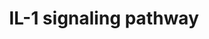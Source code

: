 ---
annotations:
- id: PW:0000883
  parent: regulatory pathway
  type: Pathway Ontology
  value: interleukin-1 signaling pathway
- id: PW:0000512
  parent: signaling pathway
  type: Pathway Ontology
  value: Interleukin mediated signaling pathway
- id: PW:0000883
  parent: regulatory pathway
  type: Pathway Ontology
  value: interleukin-1 signaling pathway
- id: PW:0000820
  parent: signaling pathway
  type: Pathway Ontology
  value: signaling pathway in the adaptive immune response
authors:
- Mkutmon
- MaintBot
- Egonw
citedin:
- link: PMC7019052
description: 'The IL-1 family of cytokines currently consists of 11 members which
  are encoded by distinct genes and includes IL-1α, IL-1β, and the IL-1 Receptor antagonist
  (IL-1RA). The major role of IL-1 type cytokines is to control pro-inflammatory reactions
  in response to tissue injury - either due to pathogen-associated molecular patterns
  (PAMPs) or Danger associated molecular patterns (DAMPs). Interleukin-1 (IL-1), which
  includes IL-1α and IL-1β, plays a crucial role in many auto inflammatory diseases.
  IL- 1α and IL-1β are produced predominantly by macrophages and monocytes, and to
  a lesser extent by other cell types such as epithelial cells endothelial cells and
  fibroblasts. IL-1 alpha, is a membrane anchored protein which signals through autocrine
  or juxtracrine mechanisms where as the soluble IL-1β acts in a paracrine or systemic
  manner. Significant progress has been achieved in the study of the signaling events
  mediated by IL-1 and the processes they control. Involvement of IL-1α or IL-1β in
  host responses to infections caused by intracellular microorganisms such as Mycobacterium
  tuberculosis as well as in autoinflammatory diseases makes its signaling components
  important candidates for drug targetting for these diseases. The two forms of IL-1
  (IL-1α and IL-1β) bind to the same cellular receptor, the Type I IL- 1 receptor
  (IL-1RI) to induce signaling. Upon receptor engagement, IL-1R1 forms a heterodimer
  with IL-1 receptor accessory protein (IL-1RAcP), which functions as a co receptor.
  IL-1RAcP cannot bind directly to IL-1 but is essential for IL-1-mediated signaling.
  Binding of IL-1 to this receptor complex leads to the activation of the transcription
  factor NF-κB through different signaling mechanisms. Two IL-1 receptor-associated
  kinases, IRAK-1 and IRAK-2 have been implicated in the activation of NF-κB. IRAK
  1 and 2 functions as adapter proteins and protein kinases to transmit downstream
  signals. It recruits TRAF6 to the IL-1 receptor complex via an interaction with
  IL-1RAcP. Oligomerization of TRAF6 and subsequent formation of TAK1 and MEKK3 signaling
  complexes relays the signal via NF-κB-inducing kinase (NIK) to two I-kappaB kinases
  (IKK-1 and -2), leading to NF-kappaB activation. Activation of other mitogen activated
  protein kinases, including JNKs and p38 MAPK through various MAP2Ks also play important
  roles in mediating IL-1 responses by activating transcription through the AP-1 transcription
  factor. The above mentioned signaling events co-operatively induce the expression
  of IL-1 target genes such as CCL2, IL-8 and IL-6. The interactions and intersections
  between canonical and non-canonical Interleukin-1 signaling systems are depicted
  in the pathway map. Regulation of IL-1 signaling can be brought about by various
  mechanisms. The IL-1 family member IL-1RA can bind to the IL1-R1 receptor with similar
  affinity as IL-1α and β, but is incapable of activating the signaling response.
  The type II IL-1 receptor can bind to IL-1 alpha and beta but lacks signaling capacity.
  The naturally occurring ''shed'' domains of the extracellular IL-1 receptor chains
  (IL-1RI, IL-1RII and IL- 1RAcP) also act as inhibitors of IL-1 signaling. In the
  cell, IL-1R binds to toll- interacting protein (TOLLIP), which results in the inhibition
  of IRAK1 and by promoting efficient degradation of IL-1R by targeting the internalized
  receptor to endosomes. Other mechanisms such as p38MAPK mediated phosphorylation
  of TAB1 which results in the inactivation of TAK1, and expression of genes including
  MAPK phosphatase 1 (MKP-1) and Inhibitor of kappa B alpha (NFKBIA) that inhibit
  IL-1 signaling components also serve as negative regulators of IL-1 signaling.  Please
  access this pathway at [http://www.netpath.org/netslim/IL_1_pathway.html NetSlim]
  database.  If you use this pathway, please cite the following paper: Kandasamy,
  K., Mohan, S. S., Raju, R., Keerthikumar, S., Kumar, G. S. S., Venugopal, A. K.,
  Telikicherla, D., Navarro, J. D., Mathivanan, S., Pecquet, C., Gollapudi, S. K.,
  Tattikota, S. G., Mohan, S., Padhukasahasram, H., Subbannayya, Y., Goel, R., Jacob,
  H. K. C., Zhong, J., Sekhar, R., Nanjappa, V., Balakrishnan, L., Subbaiah, R., Ramachandra,
  Y. L., Rahiman, B. A., Prasad, T. S. K., Lin, J., Houtman, J. C. D., Desiderio,
  S., Renauld, J., Constantinescu, S. N., Ohara, O., Hirano, T., Kubo, M., Singh,
  S., Khatri, P., Draghici, S., Bader, G. D., Sander, C., Leonard, W. J. and Pandey,
  A. (2010). NetPath: A public resource of curated signal transduction pathways. Genome
  Biology. 11:R3.'
last-edited: 2021-03-28
organisms:
- Bos taurus
redirect_from:
- /index.php/Pathway:WP3271
- /instance/WP3271
revision: null
schema-jsonld:
- '@context': https://schema.org/
  '@id': https://wikipathways.github.io/pathways/WP3271.html
  '@type': Dataset
  creator:
    '@type': Organization
    name: WikiPathways
  description: 'The IL-1 family of cytokines currently consists of 11 members which
    are encoded by distinct genes and includes IL-1α, IL-1β, and the IL-1 Receptor
    antagonist (IL-1RA). The major role of IL-1 type cytokines is to control pro-inflammatory
    reactions in response to tissue injury - either due to pathogen-associated molecular
    patterns (PAMPs) or Danger associated molecular patterns (DAMPs). Interleukin-1
    (IL-1), which includes IL-1α and IL-1β, plays a crucial role in many auto inflammatory
    diseases. IL- 1α and IL-1β are produced predominantly by macrophages and monocytes,
    and to a lesser extent by other cell types such as epithelial cells endothelial
    cells and fibroblasts. IL-1 alpha, is a membrane anchored protein which signals
    through autocrine or juxtracrine mechanisms where as the soluble IL-1β acts in
    a paracrine or systemic manner. Significant progress has been achieved in the
    study of the signaling events mediated by IL-1 and the processes they control.
    Involvement of IL-1α or IL-1β in host responses to infections caused by intracellular
    microorganisms such as Mycobacterium tuberculosis as well as in autoinflammatory
    diseases makes its signaling components important candidates for drug targetting
    for these diseases. The two forms of IL-1 (IL-1α and IL-1β) bind to the same cellular
    receptor, the Type I IL- 1 receptor (IL-1RI) to induce signaling. Upon receptor
    engagement, IL-1R1 forms a heterodimer with IL-1 receptor accessory protein (IL-1RAcP),
    which functions as a co receptor. IL-1RAcP cannot bind directly to IL-1 but is
    essential for IL-1-mediated signaling. Binding of IL-1 to this receptor complex
    leads to the activation of the transcription factor NF-κB through different signaling
    mechanisms. Two IL-1 receptor-associated kinases, IRAK-1 and IRAK-2 have been
    implicated in the activation of NF-κB. IRAK 1 and 2 functions as adapter proteins
    and protein kinases to transmit downstream signals. It recruits TRAF6 to the IL-1
    receptor complex via an interaction with IL-1RAcP. Oligomerization of TRAF6 and
    subsequent formation of TAK1 and MEKK3 signaling complexes relays the signal via
    NF-κB-inducing kinase (NIK) to two I-kappaB kinases (IKK-1 and -2), leading to
    NF-kappaB activation. Activation of other mitogen activated protein kinases, including
    JNKs and p38 MAPK through various MAP2Ks also play important roles in mediating
    IL-1 responses by activating transcription through the AP-1 transcription factor.
    The above mentioned signaling events co-operatively induce the expression of IL-1
    target genes such as CCL2, IL-8 and IL-6. The interactions and intersections between
    canonical and non-canonical Interleukin-1 signaling systems are depicted in the
    pathway map. Regulation of IL-1 signaling can be brought about by various mechanisms.
    The IL-1 family member IL-1RA can bind to the IL1-R1 receptor with similar affinity
    as IL-1α and β, but is incapable of activating the signaling response. The type
    II IL-1 receptor can bind to IL-1 alpha and beta but lacks signaling capacity.
    The naturally occurring ''shed'' domains of the extracellular IL-1 receptor chains
    (IL-1RI, IL-1RII and IL- 1RAcP) also act as inhibitors of IL-1 signaling. In the
    cell, IL-1R binds to toll- interacting protein (TOLLIP), which results in the
    inhibition of IRAK1 and by promoting efficient degradation of IL-1R by targeting
    the internalized receptor to endosomes. Other mechanisms such as p38MAPK mediated
    phosphorylation of TAB1 which results in the inactivation of TAK1, and expression
    of genes including MAPK phosphatase 1 (MKP-1) and Inhibitor of kappa B alpha (NFKBIA)
    that inhibit IL-1 signaling components also serve as negative regulators of IL-1
    signaling.  Please access this pathway at [http://www.netpath.org/netslim/IL_1_pathway.html
    NetSlim] database.  If you use this pathway, please cite the following paper:
    Kandasamy, K., Mohan, S. S., Raju, R., Keerthikumar, S., Kumar, G. S. S., Venugopal,
    A. K., Telikicherla, D., Navarro, J. D., Mathivanan, S., Pecquet, C., Gollapudi,
    S. K., Tattikota, S. G., Mohan, S., Padhukasahasram, H., Subbannayya, Y., Goel,
    R., Jacob, H. K. C., Zhong, J., Sekhar, R., Nanjappa, V., Balakrishnan, L., Subbaiah,
    R., Ramachandra, Y. L., Rahiman, B. A., Prasad, T. S. K., Lin, J., Houtman, J.
    C. D., Desiderio, S., Renauld, J., Constantinescu, S. N., Ohara, O., Hirano, T.,
    Kubo, M., Singh, S., Khatri, P., Draghici, S., Bader, G. D., Sander, C., Leonard,
    W. J. and Pandey, A. (2010). NetPath: A public resource of curated signal transduction
    pathways. Genome Biology. 11:R3.'
  keywords:
  - AKT1
  - ATF2
  - BIKBA
  - CCL2
  - CHUK
  - Ca 2+
  - ECSIT
  - HSPB2
  - IKBKB
  - IKBKG
  - IL1A
  - IL1B
  - IL1R1
  - IL1RAP
  - IRAK1
  - IRAK2
  - IRAK4
  - IRAKM
  - JUN
  - MAP2K1
  - MAP2K2
  - MAP2K3
  - MAP2K4
  - MAP2K6
  - MAP2K7
  - MAP3K1
  - MAP3K14
  - MAP3K2
  - MAP3K3
  - MAP3K7
  - MAP3K7IP1
  - MAPK1
  - MAPK14
  - MAPK3
  - MAPK8
  - MAPK9
  - MAPKAPK2
  - MYD88
  - NFKB1
  - NFKBIB
  - PELI1
  - PELI2
  - PIK3R1
  - PIK3R2
  - PLCG1
  - PRKCZ
  - PTPN11
  - REL
  - RELA
  - SQSTM1
  - TAB2
  - TAB3
  - TOLLIP
  - TRAF6
  - UBE2N
  - UBE2V1
  license: CC0
  name: IL-1 signaling pathway
seo: CreativeWork
title: IL-1 signaling pathway
wpid: WP3271
---